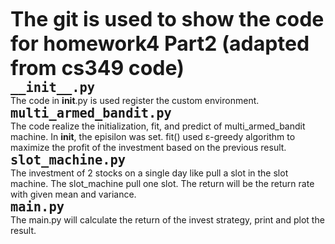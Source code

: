 <font size =6> **The git is used to show the code for homework4 Part2 (adapted from cs349 code)**</font>    
<font size="5">**`__init__.py`**</font>  
The code in __init__.py is used register the custom environment.  
<font size = 5> **`multi_armed_bandit.py`** </font>  
The code realize the initialization, fit, and predict of multi_armed_bandit machine. In __init__, the episilon was set. fit() used ε-greedy algorithm to maximize the profit of the investment based on the previous result.    
<font size =5 > **`slot_machine.py`**</font>    
The investment of 2 stocks on a single day like pull a slot in the slot machine. The slot_machine pull one slot. The return will be the return rate with given mean and variance.  
<font size =5> **`main.py`** </font>  
The main.py will calculate the return of the invest strategy, print and plot the result.
